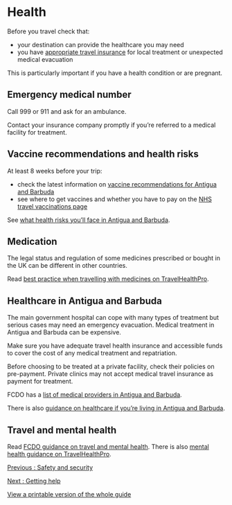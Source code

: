 # Health

Before you travel check that:

* your destination can provide the healthcare you may need
* you have [appropriate travel insurance](https://www.gov.uk/guidance/foreign-travel-insurance) for local treatment or unexpected medical evacuation

This is particularly important if you have a health condition or are pregnant.

## Emergency medical number

Call 999 or 911 and ask for an ambulance.

Contact your insurance company promptly if you’re referred to a medical facility for treatment.

## Vaccine recommendations and health risks

At least 8 weeks before your trip:

* check the latest information on [vaccine recommendations for Antigua and Barbuda](https://travelhealthpro.org.uk/country/10/antigua-and-barbuda#Vaccine_Recommendations)
* see where to get vaccines and whether you have to pay on the [NHS travel vaccinations page](https://www.nhs.uk/conditions/travel-vaccinations/)

See [what health risks you’ll face in Antigua and Barbuda](https://travelhealthpro.org.uk/country/10/antigua-and-barbuda).

## Medication

The legal status and regulation of some medicines prescribed or bought in the UK can be different in other countries.

Read [best practice when travelling with medicines on TravelHealthPro](https://travelhealthpro.org.uk/factsheet/43/medicines-abroad).

## Healthcare in Antigua and Barbuda

The main government hospital can cope with many types of treatment but serious cases may need an emergency evacuation. Medical treatment in Antigua and Barbuda can be expensive.

Make sure you have adequate travel health insurance and accessible funds to cover the cost of any medical treatment and repatriation.

Before choosing to be treated at a private facility, check their policies on pre-payment. Private clinics may not accept medical travel insurance as payment for treatment.

FCDO has a [list of medical providers in Antigua and Barbuda](https://www.gov.uk/government/publications/antigua-list-of-medical-facilities-practitioners).

There is also [guidance on healthcare if you’re living in Antigua and Barbuda](https://www.gov.uk/guidance/living-in-antigua-barbuda#health).

## Travel and mental health

Read [FCDO guidance on travel and mental health](https://www.gov.uk/guidance/foreign-travel-advice-for-people-with-mental-health-issues). There is also [mental health guidance on TravelHealthPro](https://travelhealthpro.org.uk/factsheet/85/travelling-with-mental-health-conditions).

[Previous
:
Safety and security](/foreign-travel-advice/antigua-and-barbuda/safety-and-security)

[Next
:
Getting help](/foreign-travel-advice/antigua-and-barbuda/getting-help)

[View a printable version of the whole guide](/foreign-travel-advice/antigua-and-barbuda/print)